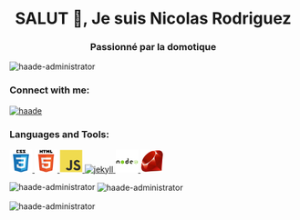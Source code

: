 <h1 align="center">SALUT 👋, Je suis Nicolas Rodriguez</h1>
<h3 align="center">Passionné par la domotique</h3>

<p align="left"> <img src="https://komarev.com/ghpvc/?username=haade-administrator&label=Profile%20views&color=0e75b6&style=flat" alt="haade-administrator" /> </p>

<h3 align="left">Connect with me:</h3>
<p align="left">
<a href="https://www.youtube.com/c/haade" target="blank"><img align="center" src="https://raw.githubusercontent.com/rahuldkjain/github-profile-readme-generator/master/src/images/icons/Social/youtube.svg" alt="haade" height="30" width="40" /></a>
</p>

<h3 align="left">Languages and Tools:</h3>
<p align="left"> <a href="https://www.w3schools.com/css/" target="_blank" rel="noreferrer"> <img src="https://raw.githubusercontent.com/devicons/devicon/master/icons/css3/css3-original-wordmark.svg" alt="css3" width="40" height="40"/> </a> <a href="https://www.w3.org/html/" target="_blank" rel="noreferrer"> <img src="https://raw.githubusercontent.com/devicons/devicon/master/icons/html5/html5-original-wordmark.svg" alt="html5" width="40" height="40"/> </a> <a href="https://developer.mozilla.org/en-US/docs/Web/JavaScript" target="_blank" rel="noreferrer"> <img src="https://raw.githubusercontent.com/devicons/devicon/master/icons/javascript/javascript-original.svg" alt="javascript" width="40" height="40"/> </a> <a href="https://jekyllrb.com/" target="_blank" rel="noreferrer"> <img src="https://www.vectorlogo.zone/logos/jekyllrb/jekyllrb-icon.svg" alt="jekyll" width="40" height="40"/> </a> <a href="https://nodejs.org" target="_blank" rel="noreferrer"> <img src="https://raw.githubusercontent.com/devicons/devicon/master/icons/nodejs/nodejs-original-wordmark.svg" alt="nodejs" width="40" height="40"/> </a> <a href="https://www.ruby-lang.org/en/" target="_blank" rel="noreferrer"> <img src="https://raw.githubusercontent.com/devicons/devicon/master/icons/ruby/ruby-original.svg" alt="ruby" width="40" height="40"/> </a> </p>

<p><img align="left" src="https://github-readme-stats.vercel.app/api/top-langs?username=haade-administrator&show_icons=true&locale=en&layout=compact" alt="haade-administrator" /></p>

<p>&nbsp;<img align="center" src="https://github-readme-stats.vercel.app/api?username=haade-administrator&show_icons=true&locale=en" alt="haade-administrator" /></p>

<p><img align="center" src="https://github-readme-streak-stats.herokuapp.com/?user=haade-administrator&" alt="haade-administrator" /></p>
